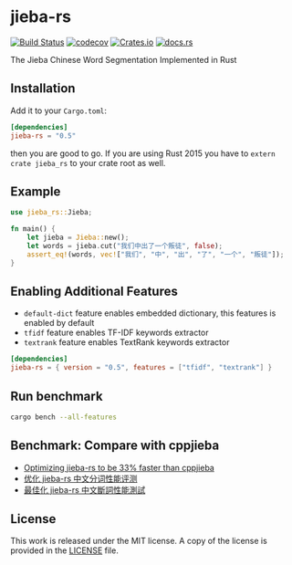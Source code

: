 # jieba-rs

[![Build Status](https://dev.azure.com/messense/jieba-rs/_apis/build/status/messense.jieba-rs?branchName=master)](https://dev.azure.com/messense/jieba-rs/_build/latest?definitionId=1&branchName=master)
[![codecov](https://codecov.io/gh/messense/jieba-rs/branch/master/graph/badge.svg)](https://codecov.io/gh/messense/jieba-rs)
[![Crates.io](https://img.shields.io/crates/v/jieba-rs.svg)](https://crates.io/crates/jieba-rs)
[![docs.rs](https://docs.rs/jieba-rs/badge.svg)](https://docs.rs/jieba-rs/)

The Jieba Chinese Word Segmentation Implemented in Rust

## Installation

Add it to your ``Cargo.toml``:

```toml
[dependencies]
jieba-rs = "0.5"
```

then you are good to go. If you are using Rust 2015 you have to ``extern crate jieba_rs`` to your crate root as well. 

## Example

```rust
use jieba_rs::Jieba;

fn main() {
    let jieba = Jieba::new();
    let words = jieba.cut("我们中出了一个叛徒", false);
    assert_eq!(words, vec!["我们", "中", "出", "了", "一个", "叛徒"]);
}
```

## Enabling Additional Features

* `default-dict` feature enables embedded dictionary, this features is enabled by default
* `tfidf` feature enables TF-IDF keywords extractor
* `textrank` feature enables TextRank keywords extractor

```toml
[dependencies]
jieba-rs = { version = "0.5", features = ["tfidf", "textrank"] }
```

## Run benchmark

```bash
cargo bench --all-features
```

## Benchmark: Compare with cppjieba 

* [Optimizing jieba-rs to be 33% faster than cppjieba](https://blog.paulme.ng/posts/2019-06-30-optimizing-jieba-rs-to-be-33percents-faster-than-cppjieba.html)
* [优化 jieba-rs 中文分词性能评测](https://blog.paulme.ng/posts/2019-07-01-%E4%BC%98%E5%8C%96-jieba-rs-%E4%B8%AD%E6%96%87%E5%88%86%E8%AF%8D-%E6%80%A7%E8%83%BD%E8%AF%84%E6%B5%8B%EF%BC%88%E5%BF%AB%E4%BA%8E-cppjieba-33percent%29.html)
* [最佳化 jieba-rs 中文斷詞性能測試](https://blog.paulme.ng/posts/2019-07-01-%E6%9C%80%E4%BD%B3%E5%8C%96jieba-rs%E4%B8%AD%E6%96%87%E6%96%B7%E8%A9%9E%E6%80%A7%E8%83%BD%E6%B8%AC%E8%A9%A6%28%E5%BF%AB%E4%BA%8Ecppjieba-33%25%29.html)

## License

This work is released under the MIT license. A copy of the license is provided in the [LICENSE](./LICENSE) file.
